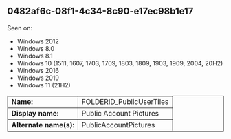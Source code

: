 ## 0482af6c-08f1-4c34-8c90-e17ec98b1e17

Seen on:
* Windows 2012
* Windows 8.0
* Windows 8.1
* Windows 10 (1511, 1607, 1703, 1709, 1803, 1809, 1903, 1909, 2004, 20H2)
* Windows 2016
* Windows 2019
* Windows 11 (21H2)

<table border="1" class="docutils">
  <tbody>
    <tr>
      <td><b>Name:</b></td>
      <td>FOLDERID_PublicUserTiles</td>
    </tr>
    <tr>
      <td><b>Display name:</b></td>
      <td>Public Account Pictures</td>
    </tr>
    <tr>
      <td><b>Alternate name(s):</b></td>
      <td>PublicAccountPictures</td>
    </tr>
  </tbody>
</table>

